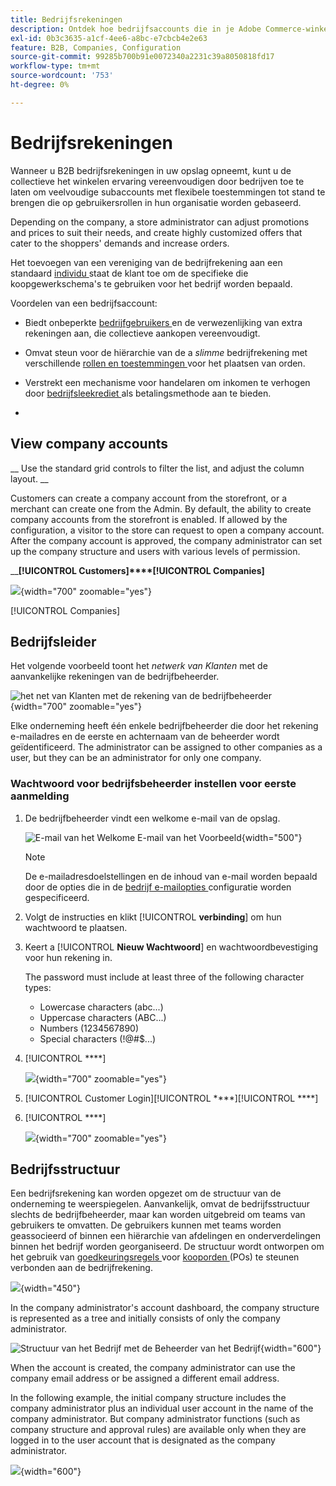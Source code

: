 ```yaml
---
title: Bedrijfsrekeningen
description: Ontdek hoe bedrijfsaccounts die in je Adobe Commerce-winkel worden beheerd, het mogelijk maken om meerdere kopers die tot hetzelfde bedrijf behoren, tot één bedrijfsaccount te laten samenvoegen.
exl-id: 0b3c3635-a1cf-4ee6-a8bc-e7cbcb4e2e63
feature: B2B, Companies, Configuration
source-git-commit: 99285b700b91e0072340a2231c39a8050818fd17
workflow-type: tm+mt
source-wordcount: '753'
ht-degree: 0%

---
```


# Bedrijfsrekeningen

Wanneer u B2B bedrijfsrekeningen in uw opslag opneemt, kunt u de collectieve het winkelen ervaring vereenvoudigen door bedrijven toe te laten om veelvoudige subaccounts met flexibele toestemmingen tot stand te brengen die op gebruikersrollen in hun organisatie worden gebaseerd.

Depending on the company, a store administrator can adjust promotions and prices to suit their needs, and create highly customized offers that cater to the shoppers&#39; demands and increase orders.

Het toevoegen van een vereniging van de bedrijfrekening aan een standaard [ individu ](../customers/account-create.md) staat de klant toe om de specifieke die koopgewerkschema&#39;s te gebruiken voor het bedrijf worden bepaald.

Voordelen van een bedrijfsaccount:

- Biedt onbeperkte [ bedrijfgebruikers ](account-company-users.md) en de verwezenlijking van extra rekeningen aan, die collectieve aankopen vereenvoudigt.

- Omvat steun voor de hiërarchie van de a _slimme_ bedrijfrekening met verschillende [ rollen en toestemmingen ](account-company-roles-permissions.md) voor het plaatsen van orden.

- Verstrekt een mechanisme voor handelaren om inkomen te verhogen door [ bedrijfsleekrediet ](credit-company.md) als betalingsmethode aan te bieden.

- [](account-company-manage.md)

## View company accounts

__ [](account-company-create.md)[](account-company-manage.md) Use the standard grid controls to filter the list, and adjust the column layout. __[](account-company-manage.md)

Customers can create a company account from the storefront, or a merchant can create one from the Admin. By default, the ability to create company accounts from the storefront is enabled. If allowed by the configuration, a visitor to the store can request to open a company account. After the company account is approved, the company administrator can set up the company structure and users with various levels of permission.

__**[!UICONTROL Customers]****[!UICONTROL Companies]**

![](./assets/companies-grid.png){width="700" zoomable="yes"}

[!UICONTROL Companies] [](manage-company-hierarchy.md)[](/help/b2b/account-company-manage.md#company-options-and-columns) [](../getting-started/admin-grid-controls.md)

## Bedrijfsleider

Het volgende voorbeeld toont het _netwerk van Klanten_ met de aanvankelijke rekeningen van de bedrijfbeheerder.

![ het net van Klanten met de rekening van de bedrijfbeheerder ](./assets/company-admin-user-account.png){width="700" zoomable="yes"}

Elke onderneming heeft één enkele bedrijfbeheerder die door het rekening e-mailadres en de eerste en achternaam van de beheerder wordt geïdentificeerd. The administrator can be assigned to other companies as a user, but they can be an administrator for only one company.

[](account-company-structure.md)[](account-company-users.md)[](account-company-roles-permissions.md)

### Wachtwoord voor bedrijfsbeheerder instellen voor eerste aanmelding

1. De bedrijfbeheerder vindt een welkome e-mail van de opslag.

   ![ E-mail van het Welkome E-mail van het Voorbeeld ](./assets/company-admin-welcome-email.png){width="500"}

   >[!NOTE]
   >
   >De e-mailadresdoelstellingen en de inhoud van e-mail worden bepaald door de opties die in de [ bedrijf e-mailopties ](email-company-configuration.md) configuratie worden gespecificeerd.

1. Volgt de instructies en klikt [!UICONTROL **verbinding**] om hun wachtwoord te plaatsen.

1. Keert a [!UICONTROL **Nieuw Wachtwoord**] en wachtwoordbevestiging voor hun rekening in.

   The password must include at least three of the following character types:

   - Lowercase characters (abc...)
   - Uppercase characters (ABC...)
   - Numbers (1234567890)
   - Special characters (!@#$...)

1. [!UICONTROL ****]

   ![](./assets/company-admin-account-login.png){width="700" zoomable="yes"}

1. [!UICONTROL Customer Login][!UICONTROL ****][!UICONTROL ****]

1. [!UICONTROL ****]

   ![](./assets/account-dashboard-company.png){width="700" zoomable="yes"}

## Bedrijfsstructuur

Een bedrijfsrekening kan worden opgezet om de structuur van de onderneming te weerspiegelen. Aanvankelijk, omvat de bedrijfsstructuur slechts de bedrijfbeheerder, maar kan worden uitgebreid om teams van gebruikers te omvatten. De gebruikers kunnen met teams worden geassocieerd of binnen een hiërarchie van afdelingen en onderverdelingen binnen het bedrijf worden georganiseerd. De structuur wordt ontworpen om het gebruik van [ goedkeuringsregels ](account-dashboard-approval-rules.md) voor [ kooporden ](purchase-order-flow.md) (POs) te steunen verbonden aan de bedrijfrekening.

![](./assets/company-structure-diagram.svg){width="450"}

In the company administrator&#39;s account dashboard, the company structure is represented as a tree and initially consists of only the company administrator.

![ Structuur van het Bedrijf met de Beheerder van het Bedrijf ](./assets/company-structure-tree-admin.png){width="600"}

When the account is created, the company administrator can use the company email address or be assigned a different email address.

In the following example, the initial company structure includes the company administrator plus an individual user account in the name of the company administrator. But company administrator functions (such as company structure and approval rules) are available only when they are logged in to the user account that is designated as the company administrator.

![](./assets/company-structure-tree-admin-user.png){width="600"}
